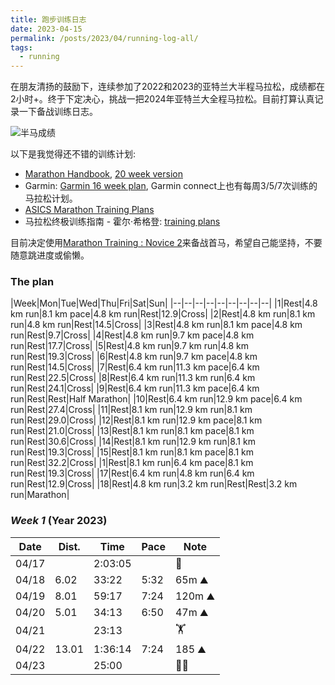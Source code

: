```yaml
---
title: 跑步训练日志
date: 2023-04-15
permalink: /posts/2023/04/running-log-all/
tags: 
  - running
---
```


在朋友清扬的鼓励下，连续参加了2022和2023的亚特兰大半程马拉松，成绩都在2小时+。终于下定决心，挑战一把2024年亚特兰大全程马拉松。目前打算认真记录一下备战训练日志。

<!-- more -->

![半马成绩](https://lujiaying.github.io/images/posts/ATL_half_marathon_22_23_time.jpg)

以下是我觉得还不错的训练计划:
- [Marathon Handbook](https://marathonhandbook.com/marathon-training-plan-database/), [20 week version](https://marathonhandbook.com/wp-content/uploads/20-Weeks-Marathon-Training-Plan-KM.pdf)
- Garmin: [Garmin 16 week plan](https://static.garmincdn.com/shared/emea/custom/training/downloads/running/Marathon-Training-Plan-Intermediate-ENGLISH.pdf), Garmin connect上也有每周3/5/7次训练的马拉松计划。
- [ASICS Marathon Training Plans](https://www.petewilcock.com/asics-marathon-training-plans/)
- 马拉松终极训练指南 - 霍尔·希格登: [training plans](https://www.halhigdon.com/training/marathon-training/)

目前决定使用[Marathon Training : Novice 2](https://www.halhigdon.com/training-programs/marathon-training/novice-2-marathon/)来备战首马，希望自己能坚持，不要随意跳进度或偷懒。

### The plan

|Week|Mon|Tue|Wed|Thu|Fri|Sat|Sun|
|--|--|--|--|--|--|--|--|--|
|1|Rest|4.8 km run|8.1 km pace|4.8 km run|Rest|12.9|Cross|
|2|Rest|4.8 km run|8.1 km run|4.8 km run|Rest|14.5|Cross|
|3|Rest|4.8 km run|8.1 km pace|4.8 km run|Rest|9.7|Cross|
|4|Rest|4.8 km run|9.7 km pace|4.8 km run|Rest|17.7|Cross|
|5|Rest|4.8 km run|9.7 km run|4.8 km run|Rest|19.3|Cross|
|6|Rest|4.8 km run|9.7 km pace|4.8 km run|Rest|14.5|Cross|
|7|Rest|6.4 km run|11.3 km pace|6.4 km run|Rest|22.5|Cross|
|8|Rest|6.4 km run|11.3 km run|6.4 km run|Rest|24.1|Cross|
|9|Rest|6.4 km run|11.3 km pace|6.4 km run|Rest|Rest|Half Marathon|
|10|Rest|6.4 km run|12.9 km pace|6.4 km run|Rest|27.4|Cross|
|11|Rest|8.1 km run|12.9 km run|8.1 km run|Rest|29.0|Cross|
|12|Rest|8.1 km run|12.9 km pace|8.1 km run|Rest|21.0|Cross|
|13|Rest|8.1 km run|8.1 km pace|8.1 km run|Rest|30.6|Cross|
|14|Rest|8.1 km run|12.9 km run|8.1 km run|Rest|19.3|Cross|
|15|Rest|8.1 km run|8.1 km pace|8.1 km run|Rest|32.2|Cross|
|1|Rest|8.1 km run|6.4 km pace|8.1 km run|Rest|19.3|Cross|
|17|Rest|6.4 km run|4.8 km run|6.4 km run|Rest|12.9|Cross|
|18|Rest|4.8 km run|3.2 km run|Rest|Rest|3.2 km run|Marathon|


### *Week 1* (Year 2023)

| Date | Dist. | Time | Pace | Note |
| -- | -- | -- | -- | -- |
| 04/17 | | 2:03:05 | | 🎾 |
| 04/18 | 6.02 | 33:22 | 5:32 | 65m ⛰️ |
| 04/19 | 8.01 | 59:17 | 7:24 | 120m ⛰️ |
| 04/20 | 5.01 | 34:13 | 6:50 | 47m ⛰️ |
| 04/21 | | 23:13 | | 🏋️ |
| 04/22 | 13.01 | 1:36:14 | 7:24 | 185 ⛰️| 
| 04/23 |  | 25:00 |  | 🤸🏻| 
